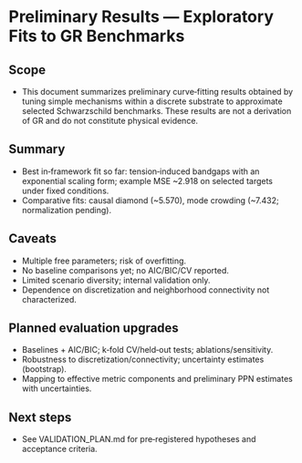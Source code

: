# Preliminary Results — Exploratory Fits to GR Benchmarks

## Scope

- This document summarizes preliminary curve‑fitting results obtained by tuning simple mechanisms within a discrete substrate to approximate selected Schwarzschild benchmarks. These results are not a derivation of GR and do not constitute physical evidence.

## Summary

- Best in‑framework fit so far: tension‑induced bandgaps with an exponential scaling form; example MSE ~2.918 on selected targets under fixed conditions.
- Comparative fits: causal diamond (~5.570), mode crowding (~7.432; normalization pending).

## Caveats

- Multiple free parameters; risk of overfitting.
- No baseline comparisons yet; no AIC/BIC/CV reported.
- Limited scenario diversity; internal validation only.
- Dependence on discretization and neighborhood connectivity not characterized.

## Planned evaluation upgrades

- Baselines + AIC/BIC; k‑fold CV/held‑out tests; ablations/sensitivity.
- Robustness to discretization/connectivity; uncertainty estimates (bootstrap).
- Mapping to effective metric components and preliminary PPN estimates with uncertainties.

## Next steps

- See VALIDATION_PLAN.md for pre‑registered hypotheses and acceptance criteria.
